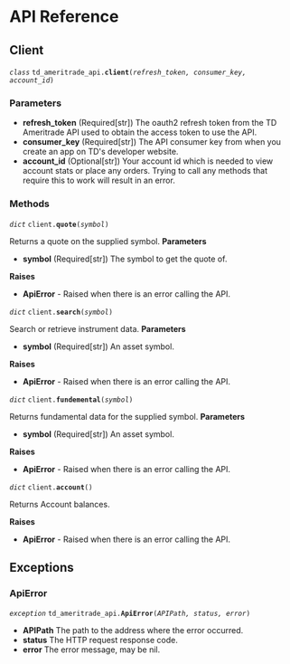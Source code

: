 # API Reference

## Client

_`class`_ `td_ameritrade_api.`**`client`**`(`_`refresh_token, consumer_key, account_id`_`)`

### Parameters

* **refresh\_token** \(Required\[str\]\) The oauth2 refresh token from the TD Ameritrade API used to obtain the access token to use the API.
* **consumer\_key** \(Required\[str\]\) The API consumer key from when you create an app on TD's developer website.
* **account\_id** \(Optional\[str\]\) Your account id which is needed to view account stats or place any orders. Trying to call any methods that require this to work will result in an error.

### Methods

_`dict`_ `client.`**`quote`**`(`_`symbol`_`)`

Returns a quote on the supplied symbol.
**Parameters**

* **symbol** \(Required\[str\]\) The symbol to get the quote of.

**Raises**

* **ApiError** - Raised when there is an error calling the API.

_`dict`_ `client.`**`search`**`(`_`symbol`_`)`

Search or retrieve instrument data.
**Parameters**

* **symbol** \(Required\[str\]\) An asset symbol.

**Raises**

* **ApiError** - Raised when there is an error calling the API.

_`dict`_ `client.`**`fundemental`**`(`_`symbol`_`)`

Returns fundamental data for the supplied symbol.
**Parameters**

* **symbol** \(Required\[str\]\) An asset symbol.

**Raises**

* **ApiError** - Raised when there is an error calling the API.

_`dict`_ `client.`**`account`**`()`

Returns Account balances.

**Raises**

* **ApiError** - Raised when there is an error calling the API.

## Exceptions

### ApiError

_`exception`_ `td_ameritrade_api.`**`ApiError`**`(`_`APIPath, status, error`_`)`

* **APIPath**  The path to the address where the error occurred.
* **status** The HTTP request response code.
* **error** The error message, may be nil.

